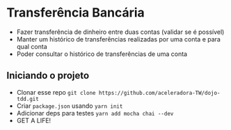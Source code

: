 # Transferência Bancária

* Fazer transferência de dinheiro entre duas contas (validar se é possível)
* Manter um histórico de transferências realizadas por uma conta e para qual conta
* Poder consultar o histórico de transferências de uma conta

## Iniciando o projeto

* Clonar esse repo `git clone https://github.com/aceleradora-TW/dojo-tdd.git`
* Criar `package.json` usando `yarn init`
* Adicionar deps para testes `yarn add mocha chai --dev`
* GET A LIFE!
